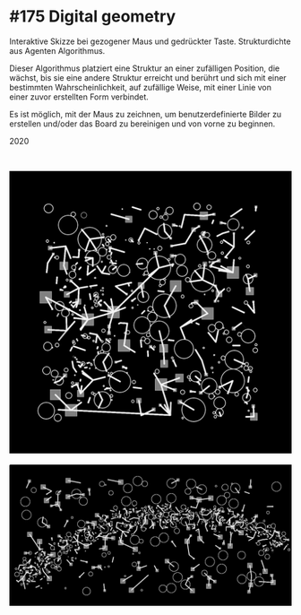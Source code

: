 # #175 Digital geometry

Interaktive Skizze bei gezogener Maus und gedrückter Taste.
Strukturdichte aus Agenten Algorithmus.

Dieser Algorithmus platziert eine Struktur an einer zufälligen Position, die wächst, bis sie eine andere Struktur erreicht und berührt und sich mit einer bestimmten Wahrscheinlichkeit, auf zufällige Weise, mit einer Linie von einer zuvor erstellten Form verbindet.

Es ist möglich, mit der Maus zu zeichnen, um benutzerdefinierte Bilder zu erstellen und/oder das Board zu bereinigen und von vorne zu beginnen.

2020

<br />

![digital-geometry-1](../images/digital-geometry-1.png)
<br />
<br />
![digital-geometry-2](../images/digital-geometry-2.png)
